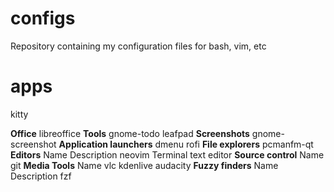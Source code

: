 # configs
Repository containing my configuration files for bash, vim, etc

# apps


kitty

<b>Office</b>
libreoffice
<b>Tools</b>
gnome-todo
leafpad
<b>Screenshots</b>
gnome-screenshot
<b>Application launchers</b>
  dmenu
  rofi
<b>File explorers</b>
  pcmanfm-qt
  <b>Editors</b>
Name	Description
neovim	Terminal text editor
  <b>Source control</b>
Name
git
<b>Media Tools</b>
Name
vlc
kdenlive
audacity
<b>Fuzzy finders</b>
Name	Description
fzf
